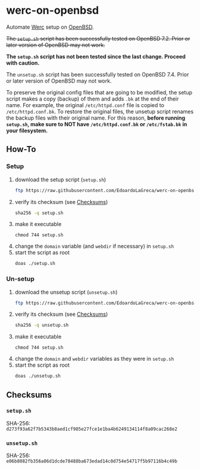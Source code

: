 # werc-on-openbsd

Automate [Werc](http://werc.cat-v.org/) setup on [OpenBSD](https://www.openbsd.org/).

~~The `setup.sh` script has been successfully tested on OpenBSD 7.2. Prior or later version of OpenBSD may not work.~~

**The `setup.sh` script has not been tested since the last change. Proceed with caution.**

The `unsetup.sh` script has been successfully tested on OpenBSD 7.4. Prior or later version of OpenBSD may not work.

To preserve the original config files that are going to be modified, the setup script makes a copy (backup) of them and adds `.bk` at the end of their name. For example, the original `/etc/httpd.conf` file is copied to `/etc/httpd.conf.bk`. To restore the original files, the unsetup script renames the backup files with their original name. For this reason, **before running `setup.sh`, make sure to NOT have `/etc/httpd.conf.bk` or `/etc/fstab.bk` in your filesystem.**

## How-To

### Setup

 1. download the setup script (`setup.sh`)
    ```sh
    ftp https://raw.githubusercontent.com/EdoardoLaGreca/werc-on-openbsd/main/setup.sh
    ```
 2. verify its checksum (see [Checksums](#checksums))
    ```sh
    sha256 -q setup.sh
    ```
 3. make it executable
    ```
    chmod 744 setup.sh
    ```
 4. change the `domain` variable (and `webdir` if necessary) in `setup.sh`
 5. start the script as root
    ```sh
    doas ./setup.sh
    ```

### Un-setup

 1. download the unsetup script (`unsetup.sh`)
    ```sh
    ftp https://raw.githubusercontent.com/EdoardoLaGreca/werc-on-openbsd/main/unsetup.sh
    ```
 2. verify its checksum (see [Checksums](#checksums))
    ```sh
    sha256 -q unsetup.sh
    ```
 3. make it executable
    ```
    chmod 744 setup.sh
    ```
 4. change the `domain` and `webdir` variables as they were in `setup.sh`
 5. start the script as root
    ```sh
    doas ./unsetup.sh
    ```

## Checksums

### `setup.sh`

SHA-256: `d273f93a62f7b5343b8aed1cf985e27fce1e1ba4b6249134114f8a09cac268e2`

### `unsetup.sh`

SHA-256: `e06b8082fb356a06d1dcde78488ba673edad14c0d754e54717f5b97116b4c49b`
